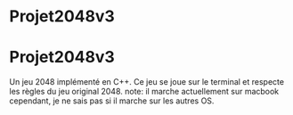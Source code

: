 # Projet2048v3
# Projet2048v3
Un jeu 2048 implémenté en C++. Ce jeu se joue sur le terminal et respecte les règles du jeu original 2048. 
note: il marche actuellement sur macbook cependant, je ne sais pas si il marche sur les autres OS. 
